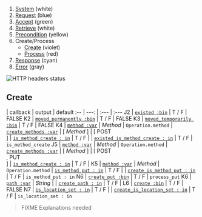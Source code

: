 1. [System](README_system.md) (white)
1. [Request](README_request.md) (blue)
1. [Accept](README_accept.md) (green)
1. [Retrieve](README_retrieve.md) (white)
1. [Precondition](README_precondition.md) (yellow)
1. Create/Process
    * [Create](README_create.md) (violet)
    * [Process](README_process.md) (red)
1. [Response](README_response.md) (cyan)
1. [Error](README_error.md) (gray)

![HTTP headers status](https://rawgithub.com/andreineculau/http-headers-status/master/v4/http-headers-status-v4.png)

## Create

 | callback | output | default
:-- | ---: | :--- | :---
J2 | [`existed :bin`](#existed-bin) | T / F | FALSE
K2 | [`moved_permanently :bin`](#moved_permanently-bin) | T / F | FALSE
K3 | [`moved_temporarily :bin`](#moved_temporarily-bin) | T / F | FALSE
K4 | [`method :var`](#method-var) | *Method* | `Operation.method`
 | [`create_methods :var`](#create_methods-var) | [ *Method* ] | [ POST<br>]
 | [`is_method_create : in`](#is_method_create--in) | T / F |
 | [`existed_is_method_create : in`](#existed_is_method_create--in) | T / F | `is_method_create`
J5 | [`method :var`](#method-var) | *Method* | `Operation.method`
 | [`create_methods :var`](#create_methods-var) | [ *Method* ] | [ POST<br>, PUT<br>]
 | [`is_method_create : in`](#is_method_create--in) | T / F |
K5 | [`method :var`](#method-var) | *Method* | `Operation.method`
 | [`is_method_put : in`](#is_method_put--in) | T / F |
 | [`create_is_method_put : in`](#create_is_method_put--in) | T / F | `is_method_put : in`
N6 | [`create_put :bin`](#create_put-bin) | T / F | `process_put`
K6 | [`path :var`](#path-var) | *String* |
 | [`create_path : in`](#create_path--in) | T / F |
L6 | [`create :bin`](#create-bin) | T / F | FALSE
N7 | [`is_location_set : in`](#is_location_set--in) | T / F |
 | [`create_is_location_set : in`](#create_is_location_set--in) | T / F | `is_location_set : in`

> FIXME Explanations needed

